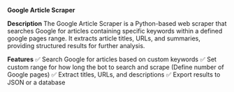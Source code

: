 **Google Article Scraper**

**Description**
The Google Article Scraper is a Python-based web scraper that searches Google for articles containing specific keywords within a defined google pages range. It extracts article titles, URLs, and summaries, providing structured results for further analysis.

**Features**
✅ Search Google for articles based on custom keywords
✅ Set custom range for how long the bot to search and scrape (Define number of Google pages)
✅ Extract titles, URLs, and descriptions
✅ Export results to JSON or a database
